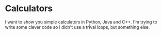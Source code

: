 # Calculators

I want to show you simple calculators in Python, Java and C++. 
I'm trying to write some clever code so I didn't use a trival loops, but something else.
